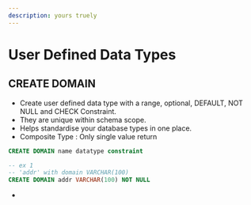 ```yaml
---
description: yours truely
---
```


# User Defined Data Types

## CREATE DOMAIN

* Create user defined data type with a range, optional, DEFAULT, NOT NULL and CHECK Constraint.
* They are unique within schema scope.
* Helps standardise your database types in one place.
* Composite Type : Only single value return

```sql
CREATE DOMAIN name datatype constraint

-- ex 1
-- 'addr' with domain VARCHAR(100)
CREATE DOMAIN addr VARCHAR(100) NOT NULL


```

* 
